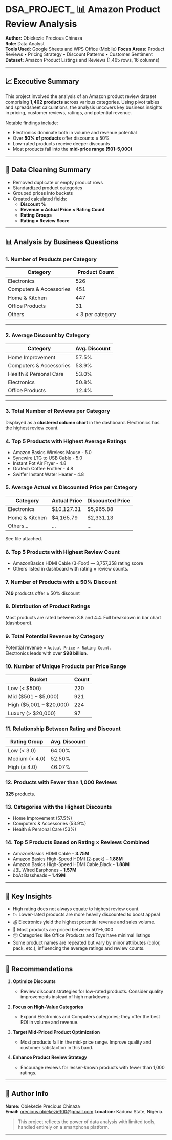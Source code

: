 # DSA_PROJECT_ 📊 Amazon Product Review Analysis

**Author:** Obiekezie Precious Chinaza  
**Role:** Data Analyst  
**Tools Used:** Google Sheets and WPS Office (Mobile)
**Focus Areas:** Product Reviews • Pricing Strategy • Discount Patterns • Customer Sentiment  
**Dataset:** Amazon Product Listings and Reviews (1,465 rows, 16 columns)  

---

## 📈 Executive Summary

This project involved the analysis of an Amazon product review dataset comprising **1,462 products** across various categories. Using pivot tables and spreadsheet calculations, the analysis uncovers key business insights in pricing, customer reviews, ratings, and potential revenue.

Notable findings include:
- Electronics dominate both in volume and revenue potential  
- Over **50% of products** offer discounts ≥ 50%  
- Low-rated products receive deeper discounts  
- Most products fall into the **mid-price range ($501–$5,000)**  

---

## 🔧 Data Cleaning Summary

- Removed duplicate or empty product rows  
- Standardized product categories  
- Grouped prices into buckets  
- Created calculated fields:
  - **Discount %**
  - **Revenue = Actual Price × Rating Count**
  - **Rating Groups**
  - **Rating × Review Score**
 
---

## 📊 Analysis by Business Questions

### 1. Number of Products per Category  
| Category | Product Count |
|----------|---------------|
| Electronics | 526  
| Computers & Accessories | 451  
| Home & Kitchen | 447  
| Office Products | 31  
| Others | < 3 per category  

---

### 2. Average Discount by Category  
| Category | Avg. Discount |
|----------|----------------|
| Home Improvement | 57.5%  
| Computers & Accessories | 53.9%  
| Health & Personal Care | 53.0%  
| Electronics | 50.8%  
| Office Products | 12.4%  

---

### 3. **Total Number of Reviews per Category**
Displayed as a **clustered column chart** in the dashboard. Electronics has the highest review count.

### 4. **Top 5 Products with Highest Average Ratings**
- Amazon Basics Wireless Mouse - 5.0
- Syncwire LTG to USB Cable - 5.0
- Instant Pot Air Fryer - 4.8
- Oratech Coffee Frother - 4.8
- Swiffer Instant Water Heater - 4.8

### 5. **Average Actual vs Discounted Price per Category**
| Category | Actual Price | Discounted Price |
|----------|--------------|------------------|
| Electronics | $10,127.31 | $5,965.88 |
| Home & Kitchen | $4,165.79 | $2,331.13 |
| Others... | ... | ... | 
See file attached. 

### 6. **Top 5 Products with Highest Review Count**
- AmazonBasics HDMI Cable (3-Foot) — 3,757,358 rating score  
- Others listed in dashboard with rating × review counts.

### 7. **Number of Products with ≥ 50% Discount**
**749** products offer ≥ 50% discount 

### 8. **Distribution of Product Ratings**
Most products are rated between 3.8 and 4.4. Full breakdown in bar chart (dashboard).

### 9. **Total Potential Revenue by Category**
Potential revenue = `Actual Price × Rating Count`.  
Electronics leads with over **$98 billion**.

### 10. **Number of Unique Products per Price Range**
| Bucket | Count |
|--------|-------|
| Low (< $500) | 220 |
| Mid ($501 – $5,000) | 921 |
| High ($5,001 – $20,000) | 224 |
| Luxury (> $20,000) | 97 |

### 11. **Relationship Between Rating and Discount**
| Rating Group | Avg. Discount |
|--------------|----------------|
| Low (< 3.0) | 64.00% |
| Medium (< 4.0) | 52.50% |
| High (≥ 4.0) | 46.07% |

### 12. **Products with Fewer than 1,000 Reviews**
**325** products.

### 13. **Categories with the Highest Discounts**
- Home Improvement (57.5%)
- Computers & Accessories (53.9%)
- Health & Personal Care (53%)

### 14. **Top 5 Products Based on Rating × Reviews Combined**
- AmazonBasics HDMI Cable – **3.75M**
- Amazon Basics High-Speed HDMI (2-pack) – **1.88M**
- Amazon Basics High-Speed HDMI Cable,Black - **1.88M**
- JBL Wired Earphones – **1.57M**
- boAt Bassheads – **1.49M**

---

## 🧠 Key Insights

- High rating does not always equate to highest review count.
- 📉 Lower-rated products are more heavily discounted to boost appeal  
- 💰 Electronics yield the highest potential revenue and sales volume. 
- 🧾 Most products are priced between $501–$5,000  
- 📦 Categories like Office Products and Toys have minimal listings
- Some product names are repeated but vary by minor attributes (color, pack, etc.), influencing the average ratings and review counts.

---

## 🧠 Recommendations

1. **Optimize Discounts**  
   - Review discount strategies for low-rated products. Consider quality improvements instead of high markdowns.

2. **Focus on High-Value Categories**  
   - Expand Electronics and Computers categories; they offer the best ROI in volume and revenue.

3. **Target Mid-Priced Product Optimization**  
   - Most products fall in the mid-price range. Improve quality and customer satisfaction in this band.

4. **Enhance Product Review Strategy**  
   - Encourage reviews for lesser-known products with fewer than 1,000 ratings.

---

## 📌 Author Info

**Name:** Obiekezie Precious Chinaza  
**Email:** precious.obiekezie100@gmail.com 
**Location:** Kaduna State, Nigeria. 

> This project reflects the power of data analysis with limited tools, handled entirely on a smartphone platform.

---
